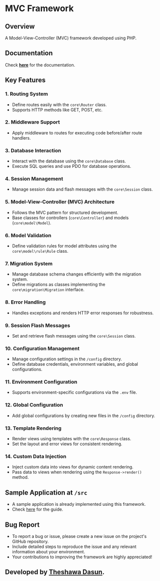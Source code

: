 # MVC Framework

## Overview

A Model-View-Controller (MVC) framework developed using PHP.

## Documentation

Check **[here](./docs/index.md)** for the documentation.

## Key Features

### 1. Routing System

- Define routes easily with the `core\Router` class.
- Supports HTTP methods like GET, POST, etc.

### 2. Middleware Support

- Apply middleware to routes for executing code before/after route handlers.

### 3. Database Interaction

- Interact with the database using the `core\Database` class.
- Execute SQL queries and use PDO for database operations.

### 4. Session Management

- Manage session data and flash messages with the `core\Session` class.

### 5. Model-View-Controller (MVC) Architecture

- Follows the MVC pattern for structured development.
- Base classes for controllers (`core\Controller`) and models (`core\model\Model`).

### 6. Model Validation

- Define validation rules for model attributes using the `core\model\rule\Rule` class.

### 7. Migration System

- Manage database schema changes efficiently with the migration system.
- Define migrations as classes implementing the `core\migration\Migration` interface.

### 8. Error Handling

- Handles exceptions and renders HTTP error responses for robustness.

### 9. Session Flash Messages

- Set and retrieve flash messages using the `core\Session` class.

### 10. Configuration Management

- Manage configuration settings in the `/config` directory.
- Define database credentials, environment variables, and global configurations.

### 11. Environment Configuration

- Supports environment-specific configurations via the `.env` file.

### 12. Global Configuration

- Add global configurations by creating new files in the `/config` directory.

### 13. Template Rendering

- Render views using templates with the `core\Response` class.
- Set the layout and error views for consistent rendering.

### 14. Custom Data Injection

- Inject custom data into views for dynamic content rendering.
- Pass data to views when rendering using the `Response->render()` method.

## Sample Application at `/src`

- A sample application is already implemented using this framework.
- Check [here](./docs/sample-application.md) for the guide.

## Bug Report

- To report a bug or issue, please create a new issue on the project's GitHub repository.
- Include detailed steps to reproduce the issue and any relevant information about your environment.
- Your contributions to improving the framework are highly appreciated!

## Developed by [Theshawa Dasun](https://theshawa-dev.web.app).
